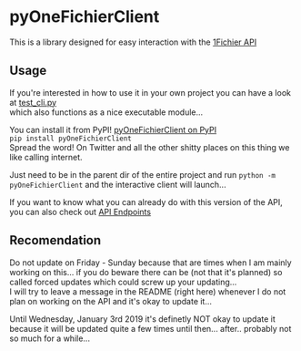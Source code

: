 # pyOneFichierClient

This is a library designed for easy interaction with the [1Fichier API](https://1fichier.com/api.html)

## Usage

If you're interested in how to use it in your own project you can have a look at [test_cli.py](test_cli.py)
<br /> which also functions as a nice executable module...

You can install it from PyPI! [pyOneFichierClient on PyPI](https://pypi.org/project/pyOneFichierClient/)
<br />`pip install pyOneFichierClient`
<br />Spread the word! On Twitter and all the other shitty places on this thing we like calling internet.

Just need to be in the parent dir of the entire project and run `python -m pyOneFichierClient` and the interactive client will launch...

If you want to know what you can already do with this version of the API, you can also check out [API Endpoints](TODO.md#api-endpoints)

## Recomendation
Do not update on Friday - Sunday because that are times when I am mainly working on this... if you do beware there can be (not that it's planned) so called forced updates which could screw up your updating...
<br />I will try to leave a message in the README (right here) whenever I do not plan on working on the API and it's okay to update it...

Until Wednesday, January 3rd 2019 it's definetly NOT okay to update it because it will be updated quite a few times until then... after.. probably not so much for a while...
